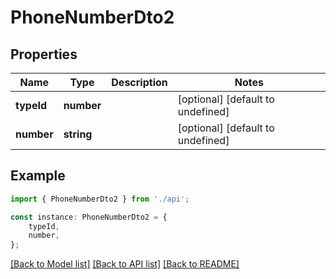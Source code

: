 # PhoneNumberDto2


## Properties

Name | Type | Description | Notes
------------ | ------------- | ------------- | -------------
**typeId** | **number** |  | [optional] [default to undefined]
**number** | **string** |  | [optional] [default to undefined]

## Example

```typescript
import { PhoneNumberDto2 } from './api';

const instance: PhoneNumberDto2 = {
    typeId,
    number,
};
```

[[Back to Model list]](../README.md#documentation-for-models) [[Back to API list]](../README.md#documentation-for-api-endpoints) [[Back to README]](../README.md)
